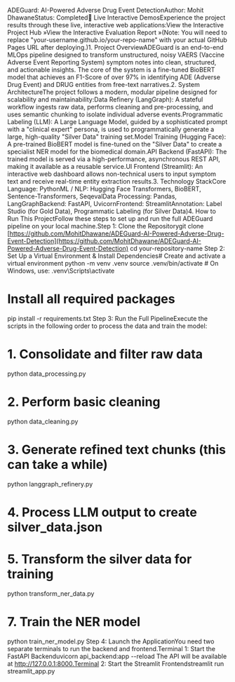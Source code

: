 ADEGuard: AI-Powered Adverse Drug Event DetectionAuthor: Mohit DhawaneStatus: Completed🚀 Live Interactive DemosExperience the project results through these live, interactive web applications:View the Interactive Project Hub »View the Interactive Evaluation Report »(Note: You will need to replace "your-username.github.io/your-repo-name" with your actual GitHub Pages URL after deploying.)1. Project OverviewADEGuard is an end-to-end MLOps pipeline designed to transform unstructured, noisy VAERS (Vaccine Adverse Event Reporting System) symptom notes into clean, structured, and actionable insights. The core of the system is a fine-tuned BioBERT model that achieves an F1-Score of over 97% in identifying ADE (Adverse Drug Event) and DRUG entities from free-text narratives.2. System ArchitectureThe project follows a modern, modular pipeline designed for scalability and maintainability:Data Refinery (LangGraph): A stateful workflow ingests raw data, performs cleaning and pre-processing, and uses semantic chunking to isolate individual adverse events.Programmatic Labeling (LLM): A Large Language Model, guided by a sophisticated prompt with a "clinical expert" persona, is used to programmatically generate a large, high-quality "Silver Data" training set.Model Training (Hugging Face): A pre-trained BioBERT model is fine-tuned on the "Silver Data" to create a specialist NER model for the biomedical domain.API Backend (FastAPI): The trained model is served via a high-performance, asynchronous REST API, making it available as a reusable service.UI Frontend (Streamlit): An interactive web dashboard allows non-technical users to input symptom text and receive real-time entity extraction results.3. Technology StackCore Language: PythonML / NLP: Hugging Face Transformers, BioBERT, Sentence-Transformers, SeqevalData Processing: Pandas, LangGraphBackend: FastAPI, UvicornFrontend: StreamlitAnnotation: Label Studio (for Gold Data), Programmatic Labeling (for Silver Data)4. How to Run This ProjectFollow these steps to set up and run the full ADEGuard pipeline on your local machine.Step 1: Clone the Repositorygit clone [https://github.com/MohitDhawane/ADEGuard-AI-Powered-Adverse-Drug-Event-Detection](https://github.com/MohitDhawane/ADEGuard-AI-Powered-Adverse-Drug-Event-Detection)
cd your-repository-name
Step 2: Set Up a Virtual Environment & Install Dependencies# Create and activate a virtual environment
python -m venv .venv
source .venv/bin/activate  # On Windows, use: .venv\Scripts\activate

# Install all required packages
pip install -r requirements.txt
Step 3: Run the Full PipelineExecute the scripts in the following order to process the data and train the model:
# 1. Consolidate and filter raw data
python data_processing.py

# 2. Perform basic cleaning
python data_cleaning.py

# 3. Generate refined text chunks (this can take a while)
python langgraph_refinery.py

# 4. Process LLM output to create silver_data.json


# 5. Transform the silver data for training
python transform_ner_data.py

# 7. Train the NER model
python train_ner_model.py
Step 4: Launch the ApplicationYou need two separate terminals to run the backend and frontend.Terminal 1: Start the FastAPI Backenduvicorn api_backend:app --reload
The API will be available at http://127.0.0.1:8000.Terminal 2: Start the Streamlit Frontendstreamlit run streamlit_app.py



